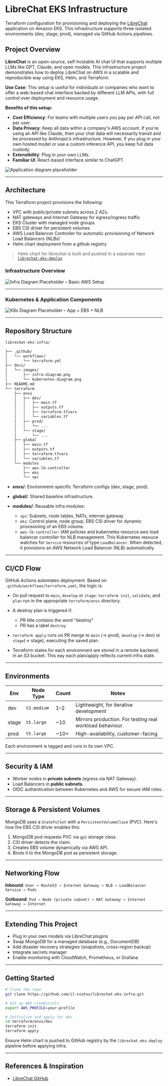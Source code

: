 # LibreChat EKS Infrastructure

Terraform configuration for provisioning and deploying the [LibreChat](https://github.com/danny-avila/LibreChat) application on Amazon EKS. This infrastructure supports three isolated environments (dev, stage, prod), managed via GitHub Actions pipelines.

##  Project Overview


**LibreChat** is an open-source, self-hostable AI chat UI that supports multiple LLMs like GPT, Claude, and open models. This infrastructure project demonstrates how to deploy LibreChat on AWS in a scalable and reproducible way using EKS, Helm, and Terraform.

**Use Case**: This setup is useful for individuals or companies who want to offer a web-based chat interface backed by different LLM APIs, with full control over deployment and resource usage.

**Benefits of this setup:**
-  **Cost Efficiency**: For teams with multiple users you pay per API call, not per user.
-  **Data Privacy**: Keep all data within a company's AWS account. If you're using an API like Claude, then your chat data will necessarily transit and be processed by Anthropic’s infrastructure. However, if you plug in your own hosted model or use a custom inference API, you keep full data custody.
-  **Extensibility**: Plug in your own LLMs.
-  **Familiar UI**:  React-based interface similar to ChatGPT.

![Application diagram placeholder](/docs/images/application-diagram.png)

---

##  Architecture

This Terraform project provisions the following:

- VPC with public/private subnets across 2 AZs.
- NAT gateways and Internet Gateway for egress/ingress traffic
- EKS Cluster with managed node groups
- EBS CSI driver for persistent volumes
- AWS Load Balancer Controller for automatic provisioning of Network Load Balancers (NLBs)
- Helm chart deployment from a github registry

> Helm chart for librechat is built and pushed in a separate repo [`librechat-eks-deploy`](https://github.com/il-nietos/librechat-eks-deploy)

### Infrastructure Overview

![Infra Diagram Placeholder – Basic AWS Setup](/docs/images/infra-diagram.png)

---

### Kubernetes & Application Components

![K8s Diagram Placeholder – App + EBS + NLB](/docs/images/kubernetes-diagram.png)

---

##  Repository Structure

```bash
librechat-eks-infra/

├── .github/
│   └── workflows/
│       └── terraform.yml
├── docs/
│   └── images/
│       ├── infra-diagram.png
│       └── kubernetes-diagram.png
├── README.md
└── terraform
    ├── envs
    │   ├── dev/
    │   │   ├── main.tf
    │   │   ├── outputs.tf
    │   │   ├── terraform.tfvars
    │   │   └── variables.tf
    │   ├── prod/
    │   │   └── ...
    │   └── stage/
    │       └── ...
    ├── global
    │   ├── main.tf
    │   ├── outputs.tf
    │   ├── terraform.tfvars
    │   └── variables.tf
    └── modules
        ├── aws-lb-controller
        ├── eks
        └── vpc

```
* **envs/**: Environment-specific Terraform configs (dev, stage, prod).
* **global/**: Shared baseline infrastructure.
* **modules/**: Reusable infra modules:

  * `vpc`: Subnets, route tables, NATs, internet gateway
  * `eks`: Control plane, node group, EBS CSI driver for dynamic provisioning of an EBS volume.
  * `aws-lb-controller`: IAM policies and kubernetes resource aws load balancer controller for NLB management. This Kubernetes resouce watches for `Service` resources of type `LoadBalancer`. When detected, it provisions an AWS Network Load Balancer (NLB) automatically.


---

##  CI/CD Flow

GitHub Actions automates deployment. Based on `.github/workflows/terraform.yaml`, the logic is:

* On pull request to `main`, `develop` or `stage`: `terraform init`, `validate`, and `plan` run in the appropriate `terraform/envs` directory.
* A destroy plan is triggered if:

  * PR title contains the word "destroy"
  * PR has a label `destroy`

* `terraform apply` runs on PR merge to `main` (→ prod), `develop` (→ dev) or `stage`(→ stage), executing the saved plan.
* Terraform states for each environment are stored in a remote backend, in an S3 bucket. This eay each plan/apply reflects current infra state.

---

##  Environments

| Env   | Node Type   | Count | Notes                                                   |
| ----- | ----------- | ----- | ------------------------------------------------------- |
| dev   | `t3.medium` | 1–2   | Lightweight, for iterative development                  |
| stage | `t5.large`  | \~10  | Mirrors production. For testing real workload behaviour.|
| prod  | `t5.large`  | \~10+ | High-availability, customer-facing                      |

Each environment is tagged and runs in its own VPC.

---

##  Security & IAM

* Worker nodes in **private subnets** (egress via NAT Gateway).
* Load Balancers in **public subnets**.
* OIDC authentication between Kubernetes and AWS for secure IAM roles.

---

##  Storage & Persistent Volumes

MongoDB uses a `StatefulSet` with a `PersistentVolumeClaim` (PVC). Here's how the EBS CSI driver enables this:

1. MongoDB pod requests PVC via `gp2` storage class.
2. CSI driver detects the claim.
3. Creates EBS volume dynamically via AWS API.
4. Binds it to the MongoDB pod as persistent storage.


---

##  Networking Flow

**Inbound**:
`User → Route53 → Internet Gateway → NLB → LoadBalancer Service → Pods`

**Outbound**:
`Pod → Node (private subnet) → NAT Gateway → Internet Gateway → Internet`

---

##  Extending This Project

* Plug in your own models via LibreChat plugins
* Swap MongoDB for a managed database (e.g., DocumentDB)
* Add disaster recovery strategies (snapshots, cross-region backup)
* Integrate secrets manager
* Enable monitoring with CloudWatch, Prometheus, or Grafana

---

##  Getting Started

```bash
# Clone the repo
git clone https://github.com/il-nietos/librechat-eks-infra.git

# Set up AWS credentials
export AWS_PROFILE=your-profile

# Initialize and apply for dev
cd terraform/envs/dev
terraform init
terraform apply
```

Ensure Helm chart is pushed to GitHub registry by the `librechat-eks-deploy` pipeline before applying infra.

---

##  References & Inspiration

* [LibreChat GitHub](https://github.com/danny-avila/LibreChat)

